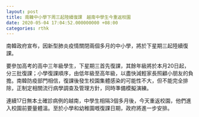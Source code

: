 ```yaml
---
layout: post
title: 南韓中小學下周三起陸續復課　越南中學生今重返校園
date: 2020-05-04 17:04:52.000000000 +08:00
categories: rthk
---
```


南韓政府宣布，因新型肺炎疫情關閉兩個多月的中小學，將於下星期三起陸續復課。

要參加高考的高中三年級學生，下星期三首先復課，其餘年級將於本月20日起，分三批復課；小學復課順序，由低年級至高年級，以盡快減輕家長照顧小朋友的負擔。南韓防疫部門相信，復課後發生校園集體感染的可能性不大，但不能完全排除，正制定相關流行病學調查及管理方針，同時準備模擬演練。

連續17日無本土確診病例的越南，中學生相隔3個多月後，今天重返校園，他們進入校園前要量體溫。至於小學和幼稚園嘅復課日期，政府將進一步安排。
